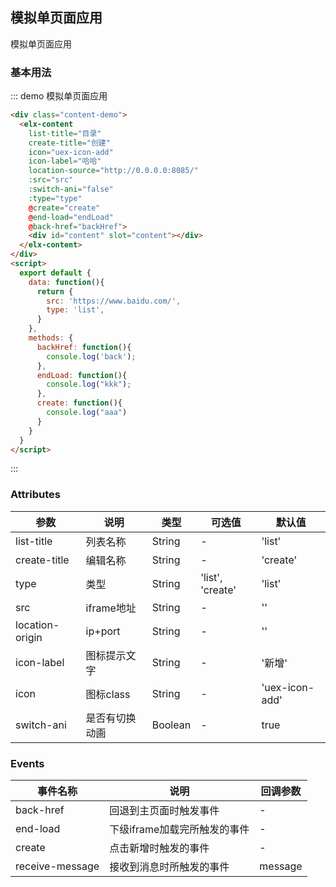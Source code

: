 ## 模拟单页面应用

模拟单页面应用

### 基本用法


::: demo 模拟单页面应用
```html
<div class="content-demo">
  <elx-content
    list-title="目录"
    create-title="创建"
    icon="uex-icon-add"
    icon-label="哈哈"
    location-source="http://0.0.0.0:8085/"
    :src="src"
    :switch-ani="false"
    :type="type"
    @create="create"
    @end-load="endLoad"
    @back-href="backHref">
    <div id="content" slot="content"></div>
  </elx-content>
</div>
<script>
  export default {
    data: function(){
      return {
        src: 'https://www.baidu.com/',
        type: 'list',
      }
    },
    methods: {
      backHref: function(){
        console.log('back');
      },
      endLoad: function(){
        console.log("kkk");
      },
      create: function(){
        console.log("aaa")
      }
    }
  }
</script>
```
:::

### Attributes
| 参数      | 说明          | 类型      | 可选值                           | 默认值  |
|---------- |-------------- |---------- |--------------------------------  |-------- |
| list-title | 列表名称 | String | - | 'list' |
| create-title | 编辑名称 | String | - | 'create' |
| type | 类型 | String | 'list', 'create' | 'list' |
| src | iframe地址 | String | - | '' |
| location-origin | ip+port | String | - | '' |
| icon-label | 图标提示文字 | String | - | '新增' |
| icon | 图标class | String | - | 'uex-icon-add' |
| switch-ani | 是否有切换动画 | Boolean | - | true |


### Events
| 事件名称 | 说明 | 回调参数 |
|---------- |-------- |---------- |
| back-href | 回退到主页面时触发事件 | - |
| end-load | 下级iframe加载完所触发的事件 | - |
| create | 点击新增时触发的事件 | - |
| receive-message | 接收到消息时所触发的事件 | message |
